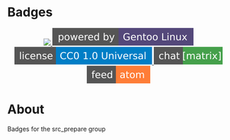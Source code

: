 # Badges

<p align="center">
    <a href="https://gitlab.com/src_prepare/badge/pipelines">
        <img src="https://gitlab.com/src_prepare/badge/badges/master/pipeline.svg">
    </a>
    <a href="https://gentoo.org/">
        <img src="./powered-by-gentoo-linux-tyrian.svg">
    </a>
    <a href="./LICENSE">
        <img src="./license-cc0-1.0-universal-blue.svg">
    </a>
    <a href="https://app.element.io/#/room/#src_prepare:matrix.org">
        <img src="./chat-matrix-green.svg">
    </a>
    <a href="https://gitlab.com/src_prepare/badge/commits/master.atom">
        <img src="./feed-atom-orange.svg">
    </a>
</p>


# About

Badges for the src_prepare group
